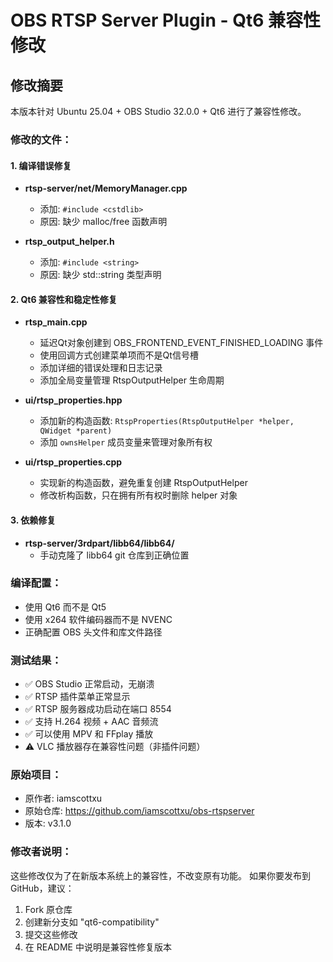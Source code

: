# OBS RTSP Server Plugin - Qt6 兼容性修改

## 修改摘要

本版本针对 Ubuntu 25.04 + OBS Studio 32.0.0 + Qt6 进行了兼容性修改。

### 修改的文件：

#### 1. 编译错误修复
- **rtsp-server/net/MemoryManager.cpp**
  - 添加: `#include <cstdlib>`
  - 原因: 缺少 malloc/free 函数声明

- **rtsp_output_helper.h**
  - 添加: `#include <string>`
  - 原因: 缺少 std::string 类型声明

#### 2. Qt6 兼容性和稳定性修复
- **rtsp_main.cpp**
  - 延迟Qt对象创建到 OBS_FRONTEND_EVENT_FINISHED_LOADING 事件
  - 使用回调方式创建菜单项而不是Qt信号槽
  - 添加详细的错误处理和日志记录
  - 添加全局变量管理 RtspOutputHelper 生命周期

- **ui/rtsp_properties.hpp**
  - 添加新的构造函数: `RtspProperties(RtspOutputHelper *helper, QWidget *parent)`
  - 添加 `ownsHelper` 成员变量来管理对象所有权

- **ui/rtsp_properties.cpp**
  - 实现新的构造函数，避免重复创建 RtspOutputHelper
  - 修改析构函数，只在拥有所有权时删除 helper 对象

#### 3. 依赖修复
- **rtsp-server/3rdpart/libb64/libb64/**
  - 手动克隆了 libb64 git 仓库到正确位置

### 编译配置：
- 使用 Qt6 而不是 Qt5
- 使用 x264 软件编码器而不是 NVENC
- 正确配置 OBS 头文件和库文件路径

### 测试结果：
- ✅ OBS Studio 正常启动，无崩溃
- ✅ RTSP 插件菜单正常显示
- ✅ RTSP 服务器成功启动在端口 8554
- ✅ 支持 H.264 视频 + AAC 音频流
- ✅ 可以使用 MPV 和 FFplay 播放
- ⚠️ VLC 播放器存在兼容性问题（非插件问题）

### 原始项目：
- 原作者: iamscottxu
- 原始仓库: https://github.com/iamscottxu/obs-rtspserver
- 版本: v3.1.0

### 修改者说明：
这些修改仅为了在新版本系统上的兼容性，不改变原有功能。
如果你要发布到 GitHub，建议：
1. Fork 原仓库
2. 创建新分支如 "qt6-compatibility" 
3. 提交这些修改
4. 在 README 中说明是兼容性修复版本
